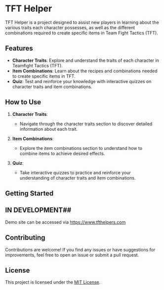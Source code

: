 # TFT Helper

TFT Helper is a project designed to assist new players in learning about the various traits each character possesses, as well as the different combinations required to create specific items in Team Fight Tactics (TFT).

## Features
- **Character Traits**: Explore and understand the traits of each character in Teamfight Tactics (TFT).
- **Item Combinations**: Learn about the recipes and combinations needed to create specific items in TFT.
- **Quiz**: Test and reinforce your knowledge with interactive quizzes on character traits and item combinations.

## How to Use
1. **Character Traits**:
   - Navigate through the character traits section to discover detailed information about each trait.
   
2. **Item Combinations**:
   - Explore the item combinations section to understand how to combine items to achieve desired effects.
   
3. **Quiz**:
   - Take interactive quizzes to practice and reinforce your understanding of character traits and item combinations.

## Getting Started

## IN DEVELOPMENT##
Demo site can be accessed via https://www.tfthelpers.com
## Contributing
Contributions are welcome! If you find any issues or have suggestions for improvements, feel free to open an issue or submit a pull request.

## License
This project is licensed under the [MIT License](https://opensource.org/licenses/MIT).
